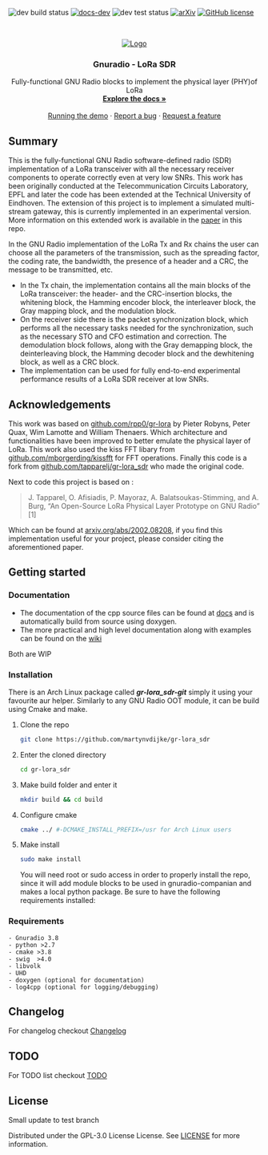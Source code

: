 ![dev build status](https://github.com/martynvdijke/gr-lora_sdr/workflows/dev%20build%20status/badge.svg)
[![docs-dev](https://github.com/martynvdijke/gr-lora_sdr/workflows/docs-dev/badge.svg)](https://martynvdijke.github.io/gr-lora_sdr/html/index.html)
![dev test status](https://github.com/martynvdijke/gr-lora_sdr/workflows/dev%20test%20status/badge.svg)
[![arXiv](https://img.shields.io/badge/arXiv-2002.08208-<COLOR>.svg)](https://arxiv.org/abs/2002.08208)
[![GitHub license](https://img.shields.io/badge/License-GPLv3-blue.svg)](https://github.com/martynvdijke/gr-lora_sdr/blob/dev/LICENSE)

<!-- PROJECT LOGO -->
<br />
<p align="center">
  <a href="https://github.com/martynvdijke/gr-lora_sdr/settings">
    <img src="images/png/logo-v2-github.png" alt="Logo">
  </a>

  <h3 align="center">Gnuradio - LoRa SDR</h3>

  <p align="center">
    Fully-functional GNU Radio blocks to implement the physical layer (PHY)of LoRa
    <br />
    <a href="https://martynvdijke.github.io/gr-lora_sdr/html/index.html"><strong>Explore the docs »</strong></a>
    <br />
    <br />
    <a href="https://github.com/martynvdijke/gr-lora_sdr/wiki">Running the demo</a>
    ·
    <a href="https://martynvdijke.github.io/gr-lora_sdr/issues">Report a bug</a>
    ·
    <a href="https://martynvdijke.github.io/gr-lora_sdr/issues">Request a feature</a>
  </p>
</p>

## Summary

This is the fully-functional GNU Radio software-defined radio (SDR) implementation of a LoRa transceiver with all the necessary receiver components to operate correctly even at very low SNRs. This work has been originally conducted at the Telecommunication Circuits Laboratory, EPFL and later the code has been extended at the Technical University of Eindhoven.
The extension of this project is to implement a simulated multi-stream gateway, this is currently implemented in an experimental version.
More information on this extended work is available in the [paper](main.pdf) in this repo.


In the GNU Radio implementation of the LoRa Tx and Rx chains the user can choose all the parameters of the transmission, such as the spreading factor, the coding rate, the bandwidth, the presence of a header and a CRC, the message to be transmitted, etc.

- In the Tx chain, the implementation contains all the main blocks of the LoRa transceiver: the header- and the CRC-insertion blocks, the whitening block, the Hamming encoder block, the interleaver block, the Gray mapping block, and the modulation block.
- On the receiver side there is the packet synchronization block, which performs all the necessary tasks needed for the synchronization, such as the necessary STO and CFO estimation and correction. The demodulation block follows, along with the Gray demapping block, the deinterleaving block, the Hamming decoder block and the dewhitening block, as well as a CRC block.
- The implementation can be used for fully end-to-end experimental performance results of a LoRa SDR receiver at low SNRs.

## Acknowledgements

This work was based on [github.com/rpp0/gr-lora](https://github.com/rpp0/gr-lora) by Pieter Robyns, Peter Quax, Wim Lamotte and William Thenaers. Which architecture and functionalities have been improved to better emulate the physical layer of LoRa.
This work also used the kiss FFT libary from [github.com/mborgerding/kissfft](https://github.com/mborgerding/kissfft) for FFT operations. 
Finally this code is a fork from [github.com/tapparelj/gr-lora_sdr](https://github.com/tapparelj/gr-lora_sdr) who made the original code.

Next to code this project is based on :

> J. Tapparel, O. Afisiadis, P. Mayoraz, A. Balatsoukas-Stimming, and A. Burg, “An Open-Source LoRa Physical Layer Prototype on GNU Radio” [1]

Which can be found at [arxiv.org/abs/2002.08208](https://arxiv.org/abs/2002.08208), if you find this implementation useful for your project, please consider citing the aforementioned paper.

## Getting started

### Documentation

- The documentation of the cpp source files can be found at [docs](https://martynvdijke.github.io/gr-lora_sdr/html/index.html) and is automatically build from source using doxygen.
- The more practical and high level documentation along with examples can be found on the [wiki](https://github.com/martynvdijke/gr-lora_sdr/wiki)

Both are WIP

### Installation
There is an Arch Linux package called **_gr-lora_sdr-git_** simply it using your favourite aur helper.
Similarly to any GNU Radio OOT module, it can be build using Cmake and make.

1. Clone the repo
   ```sh
   git clone https://github.com/martynvdijke/gr-lora_sdr
   ```
2. Enter the cloned directory
   ```sh
   cd gr-lora_sdr
   ```
3. Make build folder and enter it
   ```sh
   mkdir build && cd build
   ```
4. Configure cmake
   ```sh
   cmake ../ #-DCMAKE_INSTALL_PREFIX=/usr for Arch Linux users
   ```
5. Make install
   ```sh
   sudo make install
   ```
   You will need root or sudo access in order to properly install the repo, since it will add module blocks to be used in gnuradio-companian and makes a local python package. Be sure to have the following requirements installed:

### Requirements
    - Gnuradio 3.8
    - python >2.7
    - cmake >3.8
    - swig  >4.0
    - libvolk
    - UHD 
    - doxygen (optional for documentation)
    - log4cpp (optional for logging/debugging)
## Changelog
For changelog checkout [Changelog](CHANGELOG.md)
## TODO
For TODO list checkout [TODO](TODO.md)
## License

Small update to test branch

Distributed under the GPL-3.0 License License. See [LICENSE](LICENSE) for more information.
